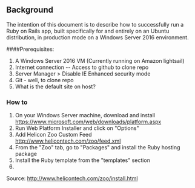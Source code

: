 ## Background

The intention of this document is to describe how to successfully run a Ruby on Rails app, built specifically for and entirely on an Ubuntu distribution, in production mode on a Windows Server 2016 environment.

####Prerequisites:

1. A Windows Server 2016 VM (Currently running on Amazon lightsail)
2. Internet connection -- Access to github to clone repo
3. Server Manager > Disable IE Enhanced security mode
4. Git - well, to clone repo
5. What is the default site on host?


### How to

1. On your Windows Server machine, download and install https://www.microsoft.com/web/downloads/platform.aspx
2. Run Web Platform Installer and click on "Options"
3. Add Helicon Zoo Custom Feed http://www.helicontech.com/zoo/feed.xml
4. From the "Zoo" tab, go to "Packages" and install the Ruby hosting package
5. Install the Ruby template from the "templates" section
6. 







Source: http://www.helicontech.com/zoo/install.html